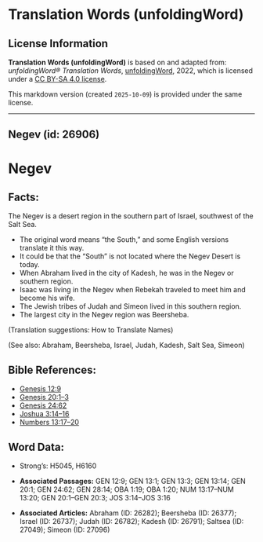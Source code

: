 # Translation Words (unfoldingWord)

## License Information

**Translation Words (unfoldingWord)** is based on and adapted from: _unfoldingWord® Translation Words_, [unfoldingWord](https://unfoldingword.org/utw), 2022, which is licensed under a [CC BY-SA 4.0 license](https://creativecommons.org/licenses/by-sa/4.0/legalcode.en).

This markdown version (created `2025-10-09`) is provided under the same license.



--------------------------------

## Negev (id: 26906)

Negev
=====

Facts:
------

The Negev is a desert region in the southern part of Israel, southwest of the Salt Sea.

* The original word means “the South,” and some English versions translate it this way.
* It could be that the “South” is not located where the Negev Desert is today.
* When Abraham lived in the city of Kadesh, he was in the Negev or southern region.
* Isaac was living in the Negev when Rebekah traveled to meet him and become his wife.
* The Jewish tribes of Judah and Simeon lived in this southern region.
* The largest city in the Negev region was Beersheba.

(Translation suggestions: How to Translate Names)

(See also: Abraham, Beersheba, Israel, Judah, Kadesh, Salt Sea, Simeon)

Bible References:
-----------------

* [Genesis 12:9](https://ref.ly/Gen12:9)
* [Genesis 20:1–3](https://ref.ly/Gen20:1-Gen20:3)
* [Genesis 24:62](https://ref.ly/Gen24:62)
* [Joshua 3:14–16](https://ref.ly/Josh3:14-Josh3:16)
* [Numbers 13:17–20](https://ref.ly/Num13:17-Num13:20)

Word Data:
----------

* Strong’s: H5045, H6160

* **Associated Passages:** GEN 12:9; GEN 13:1; GEN 13:3; GEN 13:14; GEN 20:1; GEN 24:62; GEN 28:14; OBA 1:19; OBA 1:20; NUM 13:17–NUM 13:20; GEN 20:1–GEN 20:3; JOS 3:14–JOS 3:16
* **Associated Articles:** Abraham (ID: 26282); Beersheba (ID: 26377); Israel (ID: 26737); Judah (ID: 26782); Kadesh (ID: 26791); Saltsea (ID: 27049); Simeon (ID: 27096)

